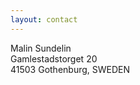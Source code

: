 ```yaml
---
layout: contact
---
```

<p id="address_box">
	Malin Sundelin<br>
	Gamlestadstorget 20<br>
	41503 Gothenburg, SWEDEN<br>
</p>